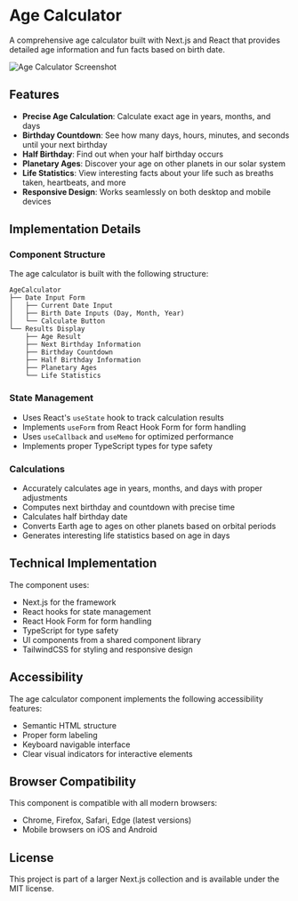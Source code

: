 # Age Calculator

A comprehensive age calculator built with Next.js and React that provides detailed age information and fun facts based on birth date.

![Age Calculator Screenshot](https://ik.imagekit.io/nagoevid/nextjs-projects/age-calculator.png?updatedAt=1748877979491)

## Features

- **Precise Age Calculation**: Calculate exact age in years, months, and days
- **Birthday Countdown**: See how many days, hours, minutes, and seconds until your next birthday
- **Half Birthday**: Find out when your half birthday occurs
- **Planetary Ages**: Discover your age on other planets in our solar system
- **Life Statistics**: View interesting facts about your life such as breaths taken, heartbeats, and more
- **Responsive Design**: Works seamlessly on both desktop and mobile devices

## Implementation Details

### Component Structure

The age calculator is built with the following structure:

```
AgeCalculator
├── Date Input Form
│   ├── Current Date Input
│   ├── Birth Date Inputs (Day, Month, Year)
│   └── Calculate Button
└── Results Display
    ├── Age Result
    ├── Next Birthday Information
    ├── Birthday Countdown
    ├── Half Birthday Information
    ├── Planetary Ages
    └── Life Statistics
```

### State Management

- Uses React's `useState` hook to track calculation results
- Implements `useForm` from React Hook Form for form handling
- Uses `useCallback` and `useMemo` for optimized performance
- Implements proper TypeScript types for type safety

### Calculations

- Accurately calculates age in years, months, and days with proper adjustments
- Computes next birthday and countdown with precise time
- Calculates half birthday date
- Converts Earth age to ages on other planets based on orbital periods
- Generates interesting life statistics based on age in days

## Technical Implementation

The component uses:

- Next.js for the framework
- React hooks for state management
- React Hook Form for form handling
- TypeScript for type safety
- UI components from a shared component library
- TailwindCSS for styling and responsive design

## Accessibility

The age calculator component implements the following accessibility features:

- Semantic HTML structure
- Proper form labeling
- Keyboard navigable interface
- Clear visual indicators for interactive elements

## Browser Compatibility

This component is compatible with all modern browsers:

- Chrome, Firefox, Safari, Edge (latest versions)
- Mobile browsers on iOS and Android

## License

This project is part of a larger Next.js collection and is available under the MIT license. 